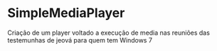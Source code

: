 # SimpleMediaPlayer
Criação de um player voltado a execução de media nas reuniões das testemunhas de jeová para quem tem Windows 7
